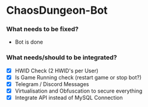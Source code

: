 # ChaosDungeon-Bot

### What needs to be fixed?
- Bot is done

### What needs/should to be integrated?

- [X] HWID Check (2 HWID's per User)
- [X] Is Game Running check (restart game or stop bot?)
- [X] Telegram / Discord Messages
- [X] Virtualisation and Obfuscation to secure everything
- [X] Integrate API instead of MySQL Connection
